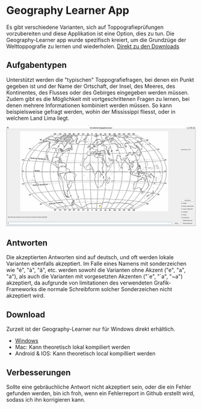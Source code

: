 # Geography Learner App
Es gibt verschiedene Varianten, sich auf Toppografieprüfungen vorzubereiten und diese Applikation ist eine Option, dies zu tun.
Die Geography-Learner app wurde spezifisch kreiert, um die Grundzüge der Welttoppografie zu lernen und wiederholen.
[Direkt zu den Downloads](README.md#Download)
## Aufgabentypen
Unterstützt werden die "typischen" Toppografiefragen, bei denen ein Punkt gegeben ist und der Name der Ortschaft, der Insel,
des Meeres, des Kontinentes, des Flusses oder des Gebirges eingegeben werden müssen.
Zudem gibt es die Möglichkeit mit vortgeschrittenen Fragen zu lernen, bei denen mehrere Informationen kombiniert werden müssen.
So kann beispielsweise gefragt werden, wohin der Mississippi fliesst, oder in welchem Land Lima liegt.

[![Geography Learner](PreviewImage.png)](PreviewImage.png)

## Antworten
Die akzeptierten Antworten sind auf deutsch, und oft werden lokale Varianten ebenfalls akzeptiert.
Im Falle eines Namens mit sonderzeichen wie "é", "à", "ã", etc. werden sowohl die Varianten ohne Akzent ("e", "a", "a"),
als auch die Varianten mit vorgesetzten Akzenten ("´e", "`a", "~a") akzeptiert,
da aufgrunde von limitationen des verwendeten Grafik-Frameworks die normale Schreibform solcher Sonderzeichen nicht akzeptiert wird.

## Download
Zurzeit ist der Geography-Learner nur für Windows direkt erhältlich.
* [Windows](Installer/Geography-Learner.msi)
* Mac: Kann theoretisch lokal kompiliert werden
* Android & IOS: Kann theoretisch local kompilliert werden

## Verbesserungen
Sollte eine gebräuchliche Antwort nicht akzeptiert sein, oder die ein Fehler gefunden werden,
bin ich froh, wenn ein Fehlerreport in Github erstellt wird, sodass ich ihn korrigieren kann.
